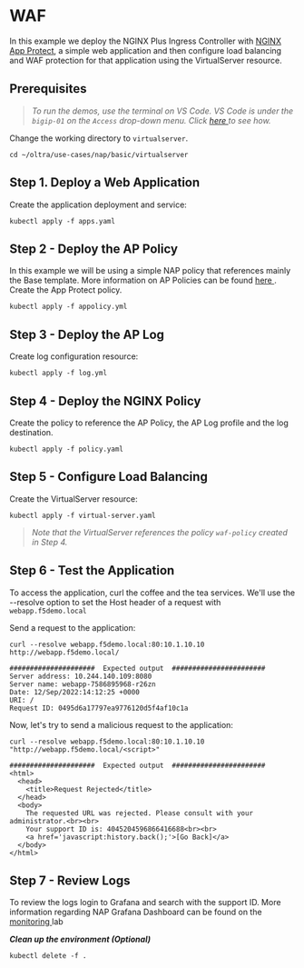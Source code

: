 # WAF

In this example we deploy the NGINX Plus Ingress Controller with [NGINX App Protect](https://www.nginx.com/products/nginx-app-protect/), a simple web application and then configure load balancing and WAF protection for that application using the VirtualServer resource.

## Prerequisites

> *To run the demos, use the terminal on VS Code. VS Code is under the `bigip-01` on the `Access` drop-down menu. Click <a href="https://raw.githubusercontent.com/F5EMEA/oltra/main/vscode.png"> here </a> to see how.*

Change the working directory to `virtualserver`.
```
cd ~/oltra/use-cases/nap/basic/virtualserver
```

## Step 1. Deploy a Web Application

Create the application deployment and service:
```
kubectl apply -f apps.yaml
```

## Step 2 - Deploy the AP Policy
In this example we will be using a simple NAP policy that references mainly the Base template. More information on AP Policies can be found <a href="https://docs.nginx.com/nginx-app-protect/configuration-guide/configuration/#policy-configuration-overview"> here </a>. Create the App Protect policy.
```
kubectl apply -f appolicy.yml
```

## Step 3 - Deploy the AP Log
Create log configuration resource:
```
kubectl apply -f log.yml
```

## Step 4 - Deploy the NGINX Policy

Create the policy to reference the AP Policy, the AP Log profile and the log destination.
```
kubectl apply -f policy.yaml
```

## Step 5 - Configure Load Balancing

Create the VirtualServer resource:
```
kubectl apply -f virtual-server.yaml
```

> *Note that the VirtualServer references the policy `waf-policy` created in Step 4.*

## Step 6 - Test the Application

To access the application, curl the coffee and the tea services. We'll use the --resolve option to set the Host header of a request with `webapp.f5demo.local`

Send a request to the application:
```
curl --resolve webapp.f5demo.local:80:10.1.10.10 http://webapp.f5demo.local/

#####################  Expected output  #######################
Server address: 10.244.140.109:8080
Server name: webapp-7586895968-r26zn
Date: 12/Sep/2022:14:12:25 +0000
URI: /
Request ID: 0495d6a17797ea9776120d5f4af10c1a
```

Now, let's try to send a malicious request to the application:
```
curl --resolve webapp.f5demo.local:80:10.1.10.10 "http://webapp.f5demo.local/<script>"

#####################  Expected output  #######################
<html>
  <head>
    <title>Request Rejected</title>
  </head>
  <body>
    The requested URL was rejected. Please consult with your administrator.<br><br>
    Your support ID is: 4045204596866416688<br><br>
    <a href='javascript:history.back();'>[Go Back]</a>
  </body>
</html>
```

## Step 7 - Review Logs

To review the logs login to Grafana and search with the support ID. More information regarding NAP Grafana Dashboard can be found on the <a href="link"> monitoring </a> lab

***Clean up the environment (Optional)***
```
kubectl delete -f .
```